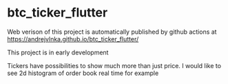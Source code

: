 # btc_ticker_flutter
Web verison of this project is automatically published by github actions at https://andrejvlnka.github.io/btc_ticker_flutter/

This project is in early development

Tickers have possibilities to show much more than just price. I would like to see 2d histogram of order book real time for example
